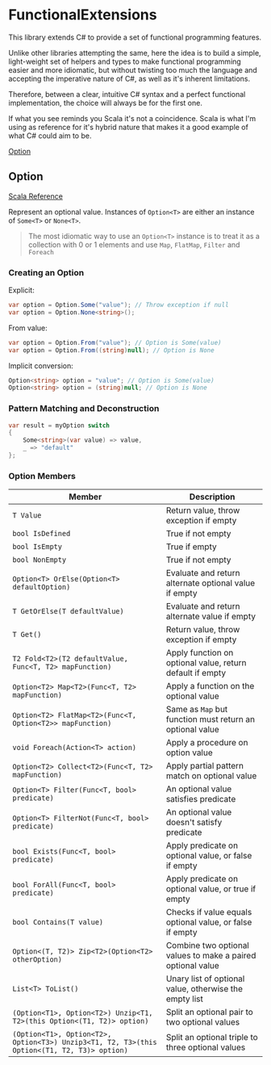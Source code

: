 # FunctionalExtensions

This library extends C# to provide a set of functional programming features.

Unlike other libraries attempting the same, here the idea is to build a simple, light-weight
set of helpers and types to make functional programming easier and more idiomatic, but without
twisting too much the language and accepting the imperative nature of C#, as well as it's
inherent limitations.

Therefore, between a clear, intuitive C# syntax and a perfect functional implementation, the
choice will always be for the first one.

If what you see reminds you Scala it's not a coincidence. Scala is what I'm using as reference
for it's hybrid nature that makes it a good example of what C# could aim to be.

[Option](#option)

## Option

[Scala Reference](https://www.scala-lang.org/api/current/scala/Option.html)

Represent an optional value. Instances of `Option<T>` are either an instance of `Some<T>` or `None<T>`.

> The most idiomatic way to use an `Option<T>` instance is to treat it as a collection with 0 or 1 elements
> and use `Map`, `FlatMap`, `Filter` and `Foreach`

### Creating an Option

Explicit:
```c#
var option = Option.Some("value"); // Throw exception if null
var option = Option.None<string>();
```

From value:
```c#
var option = Option.From("value"); // Option is Some(value)
var option = Option.From((string)null); // Option is None
```

Implicit conversion:
```c#
Option<string> option = "value"; // Option is Some(value)
Option<string> option = (string)null; // Option is None
```

### Pattern Matching and Deconstruction

```c#
var result = myOption switch
{
    Some<string>(var value) => value,
    _ => "default"
};
```

### Option Members

|Member|Description|
|---|---|
|`T Value`|Return value, throw exception if empty|
|`bool IsDefined`|True if not empty|
|`bool IsEmpty`|True if empty|
|`bool NonEmpty`|True if not empty|
|`Option<T> OrElse(Option<T> defaultOption)`|Evaluate and return alternate optional value if empty|
|`T GetOrElse(T defaultValue)`|Evaluate and return alternate value if empty|
|`T Get()`|Return value, throw exception if empty|
|`T2 Fold<T2>(T2 defaultValue, Func<T, T2> mapFunction)`|Apply function on optional value, return default if empty|
|`Option<T2> Map<T2>(Func<T, T2> mapFunction)`|Apply a function on the optional value|
|`Option<T2> FlatMap<T2>(Func<T, Option<T2>> mapFunction)`|Same as `Map` but function must return an optional value|
|`void Foreach(Action<T> action)`|Apply a procedure on option value|
|`Option<T2> Collect<T2>(Func<T, T2> mapFunction)`|Apply partial pattern match on optional value|
|`Option<T> Filter(Func<T, bool> predicate)`|An optional value satisfies predicate|
|`Option<T> FilterNot(Func<T, bool> predicate)`|An optional value doesn't satisfy predicate|
|`bool Exists(Func<T, bool> predicate)`|Apply predicate on optional value, or false if empty|
|`bool ForAll(Func<T, bool> predicate)`|Apply predicate on optional value, or true if empty|
|`bool Contains(T value)`|Checks if value equals optional value, or false if empty|
|`Option<(T, T2)> Zip<T2>(Option<T2> otherOption)`|Combine two optional values to make a paired optional value|
|`List<T> ToList()`|Unary list of optional value, otherwise the empty list|
|`(Option<T1>, Option<T2>) Unzip<T1, T2>(this Option<(T1, T2)> option)`|Split an optional pair to two optional values|
|`(Option<T1>, Option<T2>, Option<T3>) Unzip3<T1, T2, T3>(this Option<(T1, T2, T3)> option)`|Split an optional triple to three optional values|
